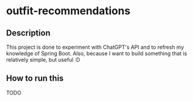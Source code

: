 # outfit-recommendations
## Description
This project is done to experiment with ChatGPT's API and to refresh my knowledge of Spring Boot. Also, because I want to build something that is relatively simple, but useful :D
## How to run this
TODO

